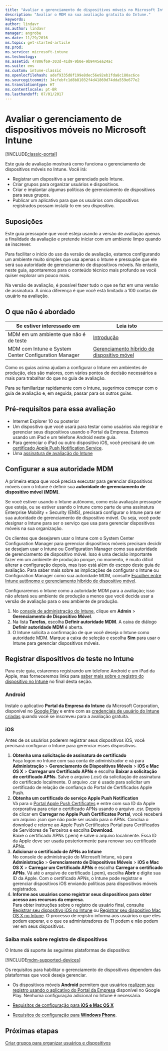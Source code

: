 ```yaml
---
title: "Avaliar o gerenciamento de dispositivos móveis no Microsoft Intune"
description: "Avaliar o MDM na sua avaliação gratuita do Intune."
keywords: 
author: lindavr
ms.author: lindavr
manager: angrobe
ms.date: 11/29/2016
ms.topic: get-started-article
ms.prod: 
ms.service: microsoft-intune
ms.technology: 
ms.assetid: 47806f69-303d-41d9-9b0e-9b9445ea24ac
ms.suite: ems
ms.custom: intune-classic
ms.openlocfilehash: adef9335d8f199e8dec56e92eb1fda8c180ac6ce
ms.sourcegitcommit: 34cfebfc1d8b81032f4d41869d74dda559e677e2
ms.translationtype: HT
ms.contentlocale: pt-BR
ms.lasthandoff: 07/01/2017
---
```

# <a name="evaluate-mobile-device-management-in-microsoft-intune"></a>Avaliar o gerenciamento de dispositivos móveis no Microsoft Intune

[!INCLUDE[classic-portal](../includes/classic-portal.md)]

Este guia de avaliação mostrará como funciona o gerenciamento de dispositivos móveis no Intune. Você irá:
- Registrar um dispositivo a ser gerenciado pelo Intune.
- Criar grupos para organizar usuários e dispositivos.
- Criar e implantar algumas políticas de gerenciamento de dispositivos para seus grupos.
- Publicar um aplicativo para que os usuários com dispositivos registrados possam instalá-lo em seu dispositivo.
<!--- - Monitor the device? View a report of compliant devices?--->
<!--- - Remove the device from management--->

## <a name="assumptions"></a>Suposições
Este guia pressupõe que você esteja usando a versão de avaliação apenas a finalidade da avaliação e pretende iniciar com um ambiente limpo quando se inscrever.

Para facilitar o início do uso da versão de avaliação, estamos configurando um ambiente muito simples que usa apenas o Intune e pressupõe que ele será sua autoridade de gerenciamento de dispositivos móveis. No entanto, neste guia, apontaremos para o conteúdo técnico mais profundo se você quiser explorar um pouco mais.

Na versão de avaliação, é possível fazer tudo o que se faz em uma versão de assinatura. A única diferença é que você está limitado a 100 contas de usuário na avaliação.

## <a name="whats-not-covered"></a>O que não é abordado
|Se estiver interessado em |Leia isto |
|------------------------|----------|
|MDM em um ambiente que não é de teste | [Introdução](/intune/setup-steps) |
|MDM com Intune e System Center Configuration Manager | [Gerenciamento híbrido de dispositivo móvel](https://docs.microsoft.com/sccm/mdm/understand/hybrid-mobile-device-management) |

Como os guias acima ajudam a configurar o Intune em ambientes de produção, eles são maiores, com vários pontos de decisão necessários a mais para trabalhar do que no guia de avaliação.

Para se familiarizar rapidamente com o Intune, sugerimos começar com o guia de avaliação e, em seguida, passar para os outros guias.

## <a name="prerequisites-for-this-evaluation"></a>Pré-requisitos para essa avaliação
- Internet Explorer 10 ou posterior
- Um dispositivo que você usará para testar como usuários vão registrar e gerenciar seus dispositivos usando o Portal da Empresa. Estamos usando um iPad e um telefone Android neste guia.
- Para gerenciar o iPad ou outro dispositivo iOS, você precisará de um [certificado Apple Push Notification Service](/intune-classic/deploy-use/set-up-ios-and-mac-management-with-microsoft-intune).
- Uma [assinatura de avaliação do Intune](sign-up-for-30-day-trial-microsoft-intune.md)

## <a name="set-your-mdm-authority"></a>Configurar a sua autoridade MDM
A primeira etapa que você precisa executar para gerenciar dispositivos móveis com o Intune é definir sua **autoridade de gerenciamento de dispositivo móvel (MDM)**.

Se você estiver usando o Intune autônomo, como esta avaliação pressupõe que esteja, ou se estiver usando o Intune como parte de uma assinatura Enterprise Mobility + Security (EMS), precisará configurar o Intune para ser sua autoridade de gerenciamento de dispositivo móvel. Ou seja, você pode designar o Intune para ser o serviço que usa para gerenciar dispositivos móveis na sua organização.

Os clientes que desejarem usar o Intune com o System Center Configuration Manager para gerenciar dispositivos móveis precisam decidir se desejam usar o Intune ou Configuration Manager como sua autoridade de gerenciamento de dispositivo móvel. Isso é uma decisão importante fazer em um ambiente de produção porque, no momento, é muito difícil alterar a configuração depois, mas isso está além do escopo deste guia de avaliação. Para saber mais sobre as implicações de configurar o Intune ou Configuration Manager como sua autoridade MDM, consulte [Escolher entre Intune autônomo e gerenciamento híbrido de dispositivo móvel](https://docs.microsoft.com/sccm/mdm/understand/choose-between-standalone-intune-and-hybrid-mobile-device-management).

Configuraremos o Intune como a autoridade MDM para a avaliação; isso não afetará seu ambiente de produção a menos que você decida usar a versão de avaliação para o seu ambiente de produção.

1. No [console de administração do Intune](https://manage.microsoft.com/), clique em **Admin** &gt; **Gerenciamento de Dispositivo Móvel**.
2. Na lista **Tarefas**, escolha **Definir autoridade MDM**. A caixa de diálogo **Definir autoridade MDM** é aberta.
3. O Intune solicita a confirmação de que você deseja o Intune como autoridade MDM. Marque a caixa de seleção e escolha **Sim** para usar o Intune para gerenciar dispositivos móveis.

## <a name="enroll-your-test-devices-into-intune"></a>Registrar dispositivos de teste no Intune

Para este guia, estaremos registrando um telefone Android e um iPad da Apple, mas forneceremos links para [saber mais sobre o registro do dispositivo no Intune](#Learn-more-about-device-enrollment) no final desta seção.
### <a name="android"></a>Android
Instale o aplicativo **Portal da Empresa do Intune** da Microsoft Corporation, disponível no [Google Play](http://go.microsoft.com/fwlink/p/?LinkId=386612) e entre com as [credenciais de usuário do Intune criadas](sign-up-for-30-day-trial-microsoft-intune.md#add-users) quando você se inscreveu para a avaliação gratuita.

### <a name="ios"></a>iOS
Antes de os usuários poderem registrar seus dispositivos iOS, você precisará configurar o Intune para gerenciar esses dispositivos.

1. **Obtenha uma solicitação de assinatura de certificado**<br/>
Faça logon no Intune com sua conta de administrador e vá para **Administração** > **Gerenciamento de Dispositivos Móveis** > **iOS e Mac OS X** > **Carregar um Certificado APNs** e escolha **Baixar a solicitação de certificado APNs**. Salve o arquivo (.csr) da solicitação de assinatura do certificado localmente. O arquivo .csr é usado para solicitar um certificado de relação de confiança do Portal de Certificados Apple Push.
2.  **Obtenha um certificado do serviço Apple Push Notification**<BR/>
Vá para o [Portal Apple Push Certificates](https://idmsa.apple.com/IDMSWebAuth/login?appIdKey=3fbfc9ad8dfedeb78be1d37f6458e72adc3160d1ad5b323a9e5c5eb2f8e7e3e2&rv=2) e entre com sua ID da Apple corporativa para criar o certificado APNs usando o arquivo .csr. Depois de clicar em **Carregar no Apple Push Certificates Portal**, você receberá um arquivo .json que não pode ser usado para o APNs. Conclua o download e retorne ao Apple Push Certificates Portal para Certificados de Servidores de Terceiros e escolha **Download**.<br/>
Baixe o certificado APNs (.pem) e salve o arquivo localmente. Essa ID da Apple deve ser usada posteriormente para renovar seu certificado APNs.
3.  **Adicionar o certificado de APNs ao Intune**<BR/>
No console de administração do Microsoft Intune, vá para **Administração** > **Gerenciamento de Dispositivos Móveis** > **iOS e Mac OS X** > **Carregar um Certificado APNs** e escolha **Carregar o certificado APNs**. Vá até o arquivo de certificado (.pem), escolha **Abrir** e digite sua ID da Apple. Com o certificado APNs, o Intune pode registrar e gerenciar dispositivos iOS enviando políticas para dispositivos móveis registrados.
4.  **Informe aos usuários como registrar seus dispositivos para obter acesso aos recursos da empresa.**<br/>
Para obter instruções sobre o registro de usuário final, consulte [Registrar seu dispositivo iOS no Intune](https://docs.microsoft.com/intune-user-help/enroll-your-device-in-intune-ios) ou [Registrar seu dispositivo Mac OS X no Intune](https://docs.microsoft.com/intune-user-help/enroll-your-device-in-intune-macos). O processo de registro informa aos usuários o que eles podem esperar, e o que os administradores de TI podem e não podem ver em seus dispositivos.


### <a name="learn-more-about-device-enrollment"></a>Saiba mais sobre registro de dispositivos

O Intune dá suporte às seguintes plataformas de dispositivo:

[!INCLUDE[mdm-supported-devices](../includes/mdm-supported-devices.md)]

Os requisitos para habilitar o gerenciamento de dispositivos dependem das plataformas que você deseja gerenciar.
- Os dispositivos móveis **Android** permitem que usuários [realizem seu registro usando o aplicativo do Portal da Empresa](/intune-classic/deploy-use/set-up-android-management-with-microsoft-intune) disponível no Google Play. Nenhuma configuração adicional no Intune é necessária.
- [Requisitos de configuração para **iOS e Mac OS X**](/intune-classic/deploy-use/set-up-ios-and-mac-management-with-microsoft-intune)

- [Requisitos de configuração para **Windows Phone**](/intune-classic/deploy-use/set-up-windows-phone-8.0-management-with-microsoft-intune).






## <a name="next-steps"></a>Próximas etapas
[Criar grupos para organizar usuários e dispositivos](get-started-with-a-30-day-trial-of-microsoft-intune-step-3.md)
